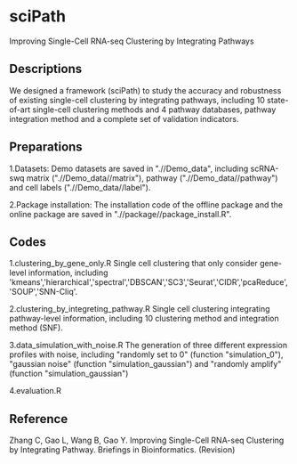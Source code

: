 # sciPath
Improving Single-Cell RNA-seq Clustering by Integrating Pathways

## Descriptions
We designed a framework (sciPath) to study the accuracy and robustness of existing single-cell clustering by integrating pathways, including 10 state-of-art single-cell clustering methods and 4 pathway databases, pathway integration method and a complete set of validation indicators.

## Preparations
1.Datasets: 
  Demo datasets are saved in ".//Demo_data", including scRNA-swq matrix (".//Demo_data//matrix"), pathway (".//Demo_data//pathway") and cell labels (".//Demo_data//label").

2.Package installation:
  The installation code of the offline package and the online package are saved in ".//package//package_install.R".
 
## Codes
1.clustering_by_gene_only.R
  Single cell clustering that only consider gene-level information, including 'kmeans','hierarchical','spectral','DBSCAN','SC3','Seurat','CIDR','pcaReduce','SOUP','SNN-Cliq'. 
  
2.clustering_by_integreting_pathway.R
  Single cell clustering integrating pathway-level information, including 10 clustering method and integration method (SNF).
  
3.data_simulation_with_noise.R
  The generation of three different expression profiles with noise, including "randomly set to 0" (function "simulation_0"), "gaussian noise" (function "simulation_gaussian") and "randomly amplify" (function "simulation_gaussian")

4.evaluation.R

## Reference
Zhang C, Gao L, Wang B, Gao Y. Improving Single-Cell RNA-seq Clustering by Integrating Pathway. Briefings in Bioinformatics. (Revision)
